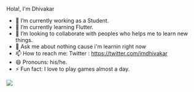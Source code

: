 Hola!, I'm Dhivakar

- 🔭 I’m currently working as a Student.
- 🌱 I’m currently learning Flutter.
- 👯 I’m looking to collaborate with peoples who helps me to learn new things.
- 💬 Ask me about nothing cause i'm learnin right now
- 📫 How to reach me: Twitter : https://twitter.com/imdhivakar
- 😄 Pronouns: his/he.
- ⚡ Fun fact: I love to play games almost a day.

<img src="https://github-readme-stats.vercel.app/api?username=Dhivakarshanmugam&&show_icons=true&title_color=ffffff&icon_color=bb2acf&text_color=daf7dc&bg_color=151515">
